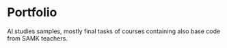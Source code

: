 # Portfolio
AI studies samples, mostly final tasks of courses containing also base code from SAMK teachers.

